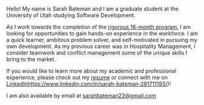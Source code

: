 Hello! My name is Sarah Bateman and I am a graduate student at the University of Utah studying Software Development.

As I work towards the completion of the [rigorous 16-month program](https://msd.utah.edu/), I am looking for opportunities to gain hands-on experience in the workforce. I am a quick learner, ambitous problem solver, and self-motivated in pursuing my own development. As my previous career was in Hospitality Management, I consider teamwork and conflict management some of the unique skills I bring to the market. 

If you would like to learn more about my academic and professional experience, please check out my [resume](url) or connect with me on [LinkedIn](https://www.linkedin.com/in/sarah-bateman-281711193/)https://www.linkedin.com/in/sarah-bateman-281711193/)!

I am also available by email at sarahbateman22@gmail.com
